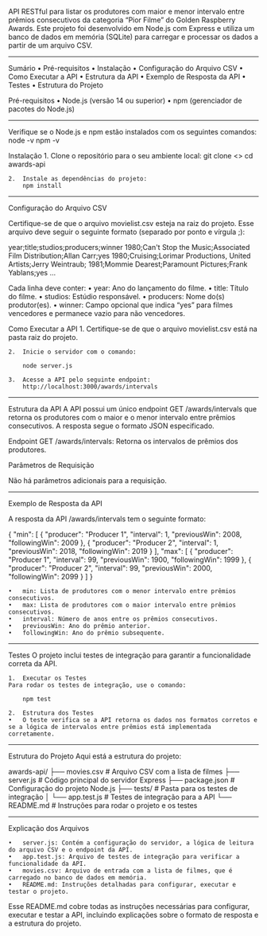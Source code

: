 API RESTful para listar os produtores com maior e menor intervalo entre prêmios consecutivos da categoria “Pior Filme” do Golden Raspberry Awards. Este projeto foi desenvolvido em Node.js com Express e utiliza um banco de dados em memória (SQLite) para carregar e processar os dados a partir de um arquivo CSV.

------------------------------------------------------------------------------------------------------------------------------------------------------

Sumário
	•	Pré-requisitos
	•	Instalação
	•	Configuração do Arquivo CSV
	•	Como Executar a API
	•	Estrutura da API
	•	Exemplo de Resposta da API
	•	Testes
	•	Estrutura do Projeto

Pré-requisitos
	•	Node.js (versão 14 ou superior)
	•	npm (gerenciador de pacotes do Node.js)

------------------------------------------------------------------------------------------------------------------------------------------------------

Verifique se o Node.js e npm estão instalados com os seguintes comandos: 
    node -v
    npm -v

Instalação
	1.	Clone o repositório para o seu ambiente local: 
        git clone <>
        cd awards-api

    2.	Instale as dependências do projeto:
        npm install

------------------------------------------------------------------------------------------------------------------------------------------------------

Configuração do Arquivo CSV

Certifique-se de que o arquivo movielist.csv esteja na raiz do projeto. Esse arquivo deve seguir o seguinte formato (separado por ponto e vírgula ;):

year;title;studios;producers;winner
1980;Can't Stop the Music;Associated Film Distribution;Allan Carr;yes
1980;Cruising;Lorimar Productions, United Artists;Jerry Weintraub;
1981;Mommie Dearest;Paramount Pictures;Frank Yablans;yes
...

Cada linha deve conter:
	•	year: Ano do lançamento do filme.
	•	title: Título do filme.
	•	studios: Estúdio responsável.
	•	producers: Nome do(s) produtor(es).
	•	winner: Campo opcional que indica “yes” para filmes vencedores e permanece vazio para não vencedores.

Como Executar a API
	1.	Certifique-se de que o arquivo movielist.csv está na pasta raiz do projeto.

	2.	Inicie o servidor com o comando:

        node server.js 

    3.	Acesse a API pelo seguinte endpoint:
        http://localhost:3000/awards/intervals

------------------------------------------------------------------------------------------------------------------------------------------------------

Estrutura da API
A API possui um único endpoint GET /awards/intervals que retorna os produtores com o maior e o menor intervalo entre prêmios consecutivos. A resposta segue o formato JSON especificado.

Endpoint
	GET /awards/intervals: Retorna os intervalos de prêmios dos produtores.

Parâmetros de Requisição

Não há parâmetros adicionais para a requisição.

------------------------------------------------------------------------------------------------------------------------------------------------------

Exemplo de Resposta da API

A resposta da API /awards/intervals tem o seguinte formato:

{
  "min": [
    {
      "producer": "Producer 1",
      "interval": 1,
      "previousWin": 2008,
      "followingWin": 2009
    },
    {
      "producer": "Producer 2",
      "interval": 1,
      "previousWin": 2018,
      "followingWin": 2019
    }
  ],
  "max": [
    {
      "producer": "Producer 1",
      "interval": 99,
      "previousWin": 1900,
      "followingWin": 1999
    },
    {
      "producer": "Producer 2",
      "interval": 99,
      "previousWin": 2000,
      "followingWin": 2099
    }
  ]
}

	•	min: Lista de produtores com o menor intervalo entre prêmios consecutivos.
	•	max: Lista de produtores com o maior intervalo entre prêmios consecutivos.
	•	interval: Número de anos entre os prêmios consecutivos.
	•	previousWin: Ano do prêmio anterior.
	•	followingWin: Ano do prêmio subsequente.

------------------------------------------------------------------------------------------------------------------------------------------------------

Testes
O projeto inclui testes de integração para garantir a funcionalidade correta da API.

	1.	Executar os Testes
    Para rodar os testes de integração, use o comando:

        npm test

    2.	Estrutura dos Testes
	•	O teste verifica se a API retorna os dados nos formatos corretos e se a lógica de intervalos entre prêmios está implementada corretamente.

------------------------------------------------------------------------------------------------------------------------------------------------------

Estrutura do Projeto
Aqui está a estrutura do projeto:

awards-api/
├── movies.csv               # Arquivo CSV com a lista de filmes
├── server.js                # Código principal do servidor Express
├── package.json             # Configuração do projeto Node.js
├── tests/                   # Pasta para os testes de integração
│   └── app.test.js          # Testes de integração para a API
└── README.md                # Instruções para rodar o projeto e os testes

------------------------------------------------------------------------------------------------------------------------------------------------------

Explicação dos Arquivos

	•	server.js: Contém a configuração do servidor, a lógica de leitura do arquivo CSV e o endpoint da API.
	•	app.test.js: Arquivo de testes de integração para verificar a funcionalidade da API.
	•	movies.csv: Arquivo de entrada com a lista de filmes, que é carregado no banco de dados em memória.
	•	README.md: Instruções detalhadas para configurar, executar e testar o projeto.

Esse README.md cobre todas as instruções necessárias para configurar, executar e testar a API, incluindo explicações sobre o formato de resposta e a estrutura do projeto.